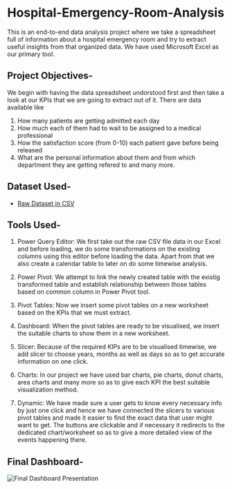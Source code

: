 # Hospital-Emergency-Room-Analysis
This is an end-to-end data analysis project where we take a spreadsheet full of information about a hospital emergency room and try to extract useful insights from that organized data. We have used Microsoft Excel as our primary tool.
## Project Objectives-
We begin with having the data spreadsheet undorstood first and then take a look at our KPIs that we are going to extract out of it. There are data available like 
1. How many patients are getting admitted each day
2. How much each of them had to wait to be assigned to a medical professional
3. How the satisfaction score (from 0-10) each patient gave before being released
4. What are the personal information about them and from which department they are getting refered to and many more.
## Dataset Used-
- <a href="https://github.com/deadlineZeus/Hospital-Emergency-Room-Analysis/blob/main/Hospital%20Room%20Raw%20Data.csv">Raw Dataset in CSV</a>
## Tools Used-

1. Power Query Editor: We first take out the raw CSV file data in our Excel and before loading, we do some transformations on the existing columns using this editor before loading the data. Apart from that we also create a calendar table to later on do some timewise analysis.

2. Power Pivot: We attempt to link the newly created table with the existig transformed table and establish relationship between those tables based on common column in Power Pivot tool.

3. Pivot Tables: Now we insert some pivot tables on a new worksheet based on the KPIs that we must extract.


4. Dashboard: When the pivot tables are ready to be visualised, we insert the suitable charts to show them in a new worksheet.

5. Slicer: Because of the required KIPs are to be visualised timewise, we add slicer to choose years, months as well as days so as to get accurate information on one click.

6. Charts: In our project we have used bar charts, pie charts, donut charts, area charts and many more so as to give each KPI the best suitable visualization method.

7. Dynamic: We have made sure a user gets to know every necessary info by just one click and hence we have connected the slicers to various pivot tables and made it easier to find the exact data that user might want to get. The buttons are clickable and if necessary it redirects to the dedicated chart/worksheet so as to give a more detailed view of the events happening there.


## Final Dashboard-
![Final Dashboard Presentation](https://github.com/user-attachments/assets/b614c570-88e4-4ed5-99cb-86bacd8f83e3)
